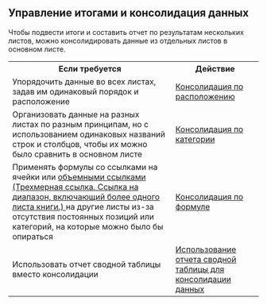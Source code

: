 Управление итогами и консолидация данных
---

Чтобы подвести итоги и составить отчет по результатам нескольких листов, можно консолидировать данные из отдельных листов в основном листе.

<table class="collapse">
  <tr class="trbgeven">
    <th>
      <b class="bterm">
        Если требуется
      </b>
    </th>
    <th>
      <b class="bterm">
        Действие
      </b>
    </th>
  </tr>
  <tr class="trbgodd">
    <td>
      Упорядочить данные во всех листах, задав им одинаковый порядок и расположение
    </td>
    <td>
      <a href="#BMconsolidate_by_position">
        Консолидация по расположению
      </a>
    </td>
  </tr>
  <tr class="trbgeven">
    <td>
      Организовать данные на разных листах по разным принципам, но с использованием одинаковых названий строк и столбцов, чтобы их можно было сравнить в основном листе
    </td>
    <td>
      <a href="#BMconsolidate_by_category">
        Консолидация по категории
      </a>
    </td>
  </tr>
  <tr class="trbgodd">
    <td>
      Применять формулы со ссылками на ячейки или 
      <a class="glossary" href="javascript:AppendPopup(this,'864208334_1')">
        объемными ссылками
        <span class="AsstInlineDefText">
          <span class="ACICollapsed" id="divInlineDef_864208334_1" >
            (Трехмерная ссылка. Ссылка на диапазон, включающий более одного листа книги.)
          </span>
        </span>
      </a>
      на другие листы из-за отсутствия постоянных позиций или категорий, на которые можно было бы опираться
    </td>
    <td>
      <a href="#BMconsolidate_by_formula">
        Консолидация по формуле
      </a>
    </td>
  </tr>
  <tr class="trbgeven">
    <td>
      Использовать отчет сводной таблицы вместо консолидации
    </td>
    <td>
      <a href="#BMuse_a_pivottable_report_to_consolidat">
        Использование отчета сводной таблицы для консолидации данных
      </a>
    </td>
  </tr>
</table>
